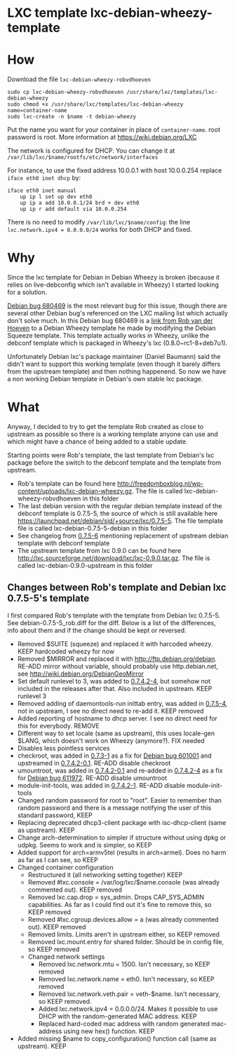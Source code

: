 LXC template lxc-debian-wheezy-template
=======================================

# How
Download the file `lxc-debian-wheezy-robvdhoeven`
```
sudo cp lxc-debian-wheezy-robvdhoeven /usr/share/lxc/templates/lxc-debian-wheezy
sudo chmod +x /usr/share/lxc/templates/lxc-debian-wheezy
name=container-name
sudo lxc-create -n $name -t debian-wheezy
```
Put the name you want for your container in place of `container-name`.
root password is root. More information at https://wiki.debian.org/LXC

The network is configured for DHCP. You can change it at `/var/lib/lxc/$name/rootfs/etc/network/interfaces`

For instance, to use the fixed address 10.0.0.1 with host 10.0.0.254 replace `iface eth0 inet dhcp` by:
```
iface eth0 inet manual
    up ip l set up dev eth0
    up ip a add 10.0.0.1/24 brd + dev eth0
    up ip r add default via 10.0.0.254
```
There is no need to modify `/var/lib/lxc/$name/config`: the line `lxc.network.ipv4 = 0.0.0.0/24` works for both DHCP and fixed.

# Why
Since the lxc template for Debian in Debian Wheezy is broken (because it relies on live-debconfig which isn't available in Wheezy) I started looking for a solution.

[Debian bug 680469](http://bugs.debian.org/cgi-bin/bugreport.cgi?bug=680469) is the most relevant bug for this issue, though there are several other Debian bug's referenced on the LXC mailing list which actually don't solve much.
In this Debian bug 680469 is a [link from Rob van der Hoeven](http://bugs.debian.org/cgi-bin/bugreport.cgi?bug=680469#83) to a Debian Wheezy template he made by modifying the Debian Squeeze template. This template actually works in Wheezy, unlike the debconf template which is packaged in Wheezy's lxc (0.8.0~rc1-8+deb7u1). 

Unfortunately Debian lxc's package maintainer (Daniel Baumann) said the didn't want to support this working template (even though it barely differs from the upstream template) and then nothing happenend.
So now we have a non working Debian template in Debian's own stable lxc package.

# What
Anyway, I decided to try to get the template Rob created as close to upstream as possible so there is a working template anyone can use and which might have a chance of being added to a stable update.

Starting points were Rob's template, the last template from Debian's lxc package before the switch to the debconf template and the template from upstream.
* Rob's template can be found here http://freedomboxblog.nl/wp-content/uploads/lxc-debian-wheezy.gz. The file is called lxc-debian-wheezy-robvdhoeven in this folder
* The last debian version with the regular debian template instead of the debconf template is 0.7.5-5, the source of which is still available here https://launchpad.net/debian/sid/+source/lxc/0.7.5-5. The file template file is called lxc-debian-0.7.5-5-debian in this folder
 * See changelog from [0.7.5-6](https://launchpad.net/debian/sid/+source/lxc/0.7.5-6) mentioning replacement of upstream debian template with debconf template 
* The upstream template from lxc 0.9.0 can be found here http://lxc.sourceforge.net/download/lxc/lxc-0.9.0.tar.gz. The file is called lxc-debian-0.9.0-upstream in this folder

## Changes between Rob's template and Debian lxc 0.7.5-5's template
I first compared Rob's template with the template from Debian lxc 0.7.5-5. See debian-0.7.5-5_rob.diff for the diff. Below is a list of the differences, info about them and if the change should be kept or reversed.
* Removed $SUITE (squeeze) and replaced it with harcoded wheezy. KEEP hardcoded wheezy for now
* Removed $MIRROR and replaced it with http://ftp.debian.org/debian. RE-ADD mirror without variable, should probably use http.debian.net, see http://wiki.debian.org/DebianGeoMirror
* Set default runlevel to 3, was added to [0.7.4.2-4](https://launchpad.net/debian/sid/+source/lxc/0.7.4.2-4), but somehow not included in the releases after that. Also included in upstream. KEEP runlevel 3
* Removed adding of daemontools-run inittab entry, was added in [0.7.5-4](https://launchpad.net/debian/sid/+source/lxc/0.7.5-4), not in upstream, I see no direct need to re-add it. KEEP removed
* Added reporting of hostname to dhcp server. I see no direct need for this for everybody. REMOVE
* Different way to set locale (same as upstream), this uses locale-gen $LANG, which doesn't work on Wheezy (anymore?). FIX needed
* Disables less pointless services
 * checkroot, was added in [0.7.3-1](https://launchpad.net/debian/wheezy/+source/lxc/0.7.3-1) as a fix for [Debian bug 601001](http://bugs.debian.org/cgi-bin/bugreport.cgi?bug=601001) and upstreamed in [0.7.4.2-0.1](https://launchpad.net/debian/sid/+source/lxc/0.7.4.2-0.1). RE-ADD disable checkroot
 * umountroot, was added in [0.7.4.2-0.1](https://launchpad.net/debian/sid/+source/lxc/0.7.4.2-0.1) and re-added in [0.7.4.2-4](https://launchpad.net/debian/sid/+source/lxc/0.7.4.2-4) as a fix for [Debian bug 611972](http://bugs.debian.org/cgi-bin/bugreport.cgi?bug=611972). RE-ADD disable umountroot
 * module-init-tools, was added in [0.7.4.2-1](https://launchpad.net/debian/sid/+source/lxc/0.7.4.2-1). RE-ADD disable module-init-tools
* Changed random password for root to "root". Easier to remember than random password and there is a message notifying the user of this standard password, KEEP
* Replacing deprecated dhcp3-client package with isc-dhcp-client (same as upstream). KEEP
* Change arch-determination to simpler if structure without using dpkg or udpkg. Seems to work and is simpler, so KEEP
* Added support for arch=armv5tel (results in arch=armel). Does no harm as far as I can see, so KEEP
* Changed container configuration
  * Restructured it (all networking setting together) KEEP
  * Removed #lxc.console = /var/log/lxc/$name.console (was already commented out). KEEP removed
  * Removed lxc.cap.drop = sys_admin. Drops CAP_SYS_ADMIN capabilities. As far as I could find out it's fine to remove this, so KEEP removed
  * Removed #lxc.cgroup.devices.allow = a (was already commented out). KEEP removed
  * Removed limits. Limits aren't in upstream either, so KEEP removed
  * Removed lxc.mount.entry for shared folder. Should be in config file, so KEEP removed
  * Changed network settings
    * Removed lxc.network.mtu = 1500. Isn't necessary, so KEEP removed
    * Removed lxc.network.name = eth0. Isn't necessary, so KEEP removed
    * Removed lxc.network.veth.pair = veth-$name. Isn't necessary, so KEEP removed.
    * Added lxc.network.ipv4 = 0.0.0.0/24. Makes it possible to use DHCP with the random-generated MAC address. KEEP
    * Replaced hard-coded mac address with random generated mac-address using new hex() function. KEEP
* Added missing $name to copy_configuration() function call (same as upstream). KEEP


